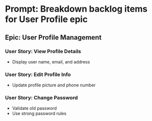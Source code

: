 # Prompt: Breakdown backlog items for User Profile epic

## Epic: User Profile Management

### User Story: View Profile Details
- Display user name, email, and address

### User Story: Edit Profile Info
- Update profile picture and phone number

### User Story: Change Password
- Validate old password
- Use strong password rules
